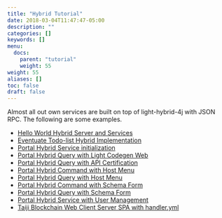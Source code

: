 ```yaml
---
title: "Hybrid Tutorial"
date: 2018-03-04T11:47:47-05:00
description: ""
categories: []
keywords: []
menu:
  docs:
    parent: "tutorial"
    weight: 55
weight: 55
aliases: []
toc: false
draft: false
---
```


Almost all out own services are built on top of light-hybrid-4j with JSON RPC. The following
are some examples.  


- [Hello World Hybrid Server and Services](/tutorial/hybrid/hello-world/)
- [Eventuate Todo-list Hybrid Implementation](/tutorial/hybrid/todo-list/)
- [Portal Hybrid Service initialization](/tutorial/hybrid/hybrid-service-initial/)
- [Portal Hybrid Query with Light Codegen Web](/tutorial/hybrid/codegen-web-portal/)
- [Portal Hybrid Query with API Certification](/tutorial/hybrid/certification-portal/)
- [Portal Hybrid Command with Host Menu](/tutorial/hybrid/host-menu-command-portal/)
- [Portal Hybrid Query with Host Menu](/tutorial/hybrid/host-menu-query-portal/)
- [Portal Hybrid Command with Schema Form](/tutorial/hybrid/schema-form-command-portal/)
- [Portal Hybrid Query with Schema Form](/tutorial/hybrid/schema-form-query-portal/)
- [Portal Hybrid Service with User Management](/tutorial/hybrid/user-management-portal/)
- [Taiji Blockchain Web Client Server SPA with handler.yml](/tutorial/hybrid/web-client-spa/)
